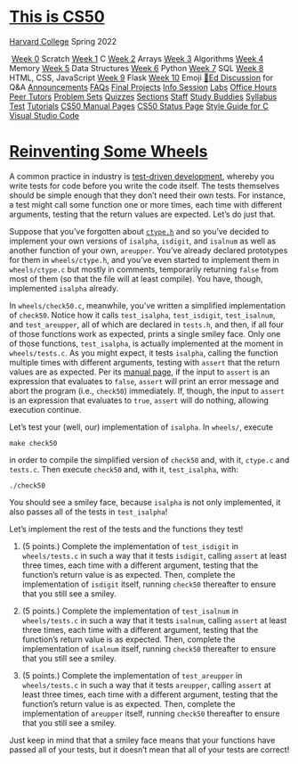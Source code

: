 ​            

# [This is CS50](https://cs50.harvard.edu/college/2022/spring/)

[Harvard College](https://www.college.harvard.edu/)
 Spring 2022

​                       [Week 0](https://cs50.harvard.edu/college/2022/spring/weeks/0/) Scratch  [Week 1](https://cs50.harvard.edu/college/2022/spring/weeks/1/) C  [Week 2](https://cs50.harvard.edu/college/2022/spring/weeks/2/) Arrays  [Week 3](https://cs50.harvard.edu/college/2022/spring/weeks/3/) Algorithms  [Week 4](https://cs50.harvard.edu/college/2022/spring/weeks/4/) Memory  [Week 5](https://cs50.harvard.edu/college/2022/spring/weeks/5/) Data Structures  [Week 6](https://cs50.harvard.edu/college/2022/spring/weeks/6/) Python  [Week 7](https://cs50.harvard.edu/college/2022/spring/weeks/7/) SQL  [Week 8](https://cs50.harvard.edu/college/2022/spring/weeks/8/) HTML, CSS, JavaScript  [Week 9](https://cs50.harvard.edu/college/2022/spring/weeks/9/) Flask  [Week 10](https://cs50.harvard.edu/college/2022/spring/weeks/10/) Emoji     [🙋](https://cs50.harvard.edu/college/2022/spring/ed/)[Ed Discussion](https://cs50.harvard.edu/college/2022/spring/ed/) for Q&A     [Announcements](https://cs50.harvard.edu/college/2022/spring/#announcements)  [FAQs](https://cs50.harvard.edu/college/2022/spring/faqs/)  [Final Projects](https://cs50.harvard.edu/college/2022/spring/projects/)  [Info Session](https://cs50.harvard.edu/college/2022/spring/info/)  [Labs](https://cs50.harvard.edu/college/2022/spring/labs/)  [Office Hours](https://cs50.harvard.edu/college/2022/spring/hours/)  [Peer Tutors](https://cs50.harvard.edu/college/2022/spring/tutors/)  [Problem Sets](https://cs50.harvard.edu/college/2022/spring/psets/)  [Quizzes](https://cs50.harvard.edu/college/2022/spring/quizzes/)  [Sections](https://cs50.harvard.edu/college/2022/spring/sections/)  [Staff](https://cs50.harvard.edu/college/2022/spring/staff/)  [Study Buddies](https://cs50.harvard.edu/college/2022/spring/buddies/)  [Syllabus](https://cs50.harvard.edu/college/2022/spring/syllabus/)  [Test](https://cs50.harvard.edu/college/2022/spring/test/)  [Tutorials](https://cs50.harvard.edu/college/2022/spring/tutorials/)     [CS50 Manual Pages](https://manual.cs50.io/)  [CS50 Status Page](https://cs50.statuspage.io/)  [Style Guide for C](https://cs50.readthedocs.io/style/c/)  [Visual Studio Code](https://code.cs50.io/)                                      



# [Reinventing Some Wheels](https://cs50.harvard.edu/college/2022/spring/test/wheels/#reinventing-some-wheels)

A common practice in industry is [test-driven development](https://en.wikipedia.org/wiki/Test-driven_development), whereby you write tests for code before you write the code itself. The  tests themselves should be simple enough that they don’t need their own  tests. For instance, a test might call some function one or more times,  each time with different arguments, testing that the return values are  expected. Let’s do just that.

Suppose that you’ve forgotten about [`ctype.h`](https://manual.cs50.io/#ctype.h) and so you’ve decided to implement your own versions of `isalpha`, `isdigit`, and `isalnum` as well as another function of your own, `areupper`. You’ve already declared prototypes for them in `wheels/ctype.h`, and you’ve even started to implement them in `wheels/ctype.c` but mostly in comments, temporarily returning `false` from most of them (so that the file will at least compile). You have, though, implemented `isalpha` already.

In `wheels/check50.c`, meanwhile, you’ve written a simplified implementation of `check50`. Notice how it calls `test_isalpha`, `test_isdigit`, `test_isalnum`, and `test_areupper`, all of which are declared in `tests.h`, and then, if all four of those functions work as expected, prints a single smiley face. Only one of those functions, `test_isalpha`, is actually implemented at the moment in `wheels/tests.c`. As you might expect, it tests `isalpha`, calling the function multiple times with different arguments, testing with `assert` that the return values are as expected. Per its [manual page](https://manual.cs50.io/3/assert), if the input to `assert` is an expression that evaluates to `false`, `assert` will print an error message and abort the program (i.e., `check50`) immediately. If, though, the input to `assert` is an expression that evaluates to `true`, `assert` will do nothing, allowing execution continue.

Let’s test your (well, our) implementation of `isalpha`. In `wheels/`, execute

```
make check50
```

in order to compile the simplified version of `check50` and, with it, `ctype.c` and `tests.c`. Then execute `check50` and, with it, `test_isalpha`, with:

```
./check50
```

You should see a smiley face, because `isalpha` is not only implemented, it also passes all of the tests in `test_isalpha`!

Let’s implement the rest of the tests and the functions they test!

1. (5 points.) Complete the implementation of `test_isdigit` in `wheels/tests.c` in such a way that it tests `isdigit`, calling `assert` at least three times, each time with a different argument, testing that the function’s return value is as expected. Then, complete the  implementation of `isdigit` itself, running `check50` thereafter to ensure that you still see a smiley.

1. (5 points.) Complete the implementation of `test_isalnum` in `wheels/tests.c` in such a way that it tests `isalnum`, calling `assert` at least three times, each time with a different argument, testing that the function’s return value is as expected. Then, complete the  implementation of `isalnum` itself, running `check50` thereafter to ensure that you still see a smiley.

1. (5 points.) Complete the implementation of `test_areupper` in `wheels/tests.c` in such a way that it tests `areupper`, calling `assert` at least three times, each time with a different argument, testing that the function’s return value is as expected. Then, complete the  implementation of `areupper` itself, running `check50` thereafter to ensure that you still see a smiley.

Just keep in mind that that a smiley face means that your functions  have passed all of your tests, but it doesn’t mean that all of your  tests are correct!